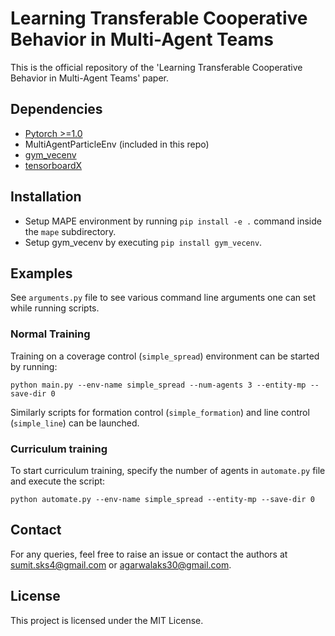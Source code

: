 # Learning Transferable Cooperative Behavior in Multi-Agent Teams

This is the official repository of the 'Learning Transferable Cooperative Behavior in Multi-Agent Teams' paper. 

## Dependencies
- [Pytorch >=1.0](https://pytorch.org/get-started/locally/)
- MultiAgentParticleEnv (included in this repo)
- [gym_vecenv](https://github.com/agakshat/gym_vecenv)
- [tensorboardX](https://github.com/lanpa/tensorboardX)

## Installation
- Setup MAPE environment by running `pip install -e .` command inside the `mape` subdirectory.
- Setup gym_vecenv by executing `pip install gym_vecenv`.

## Examples
See `arguments.py` file to see various command line arguments one can set while running scripts. 

### Normal Training
Training on a coverage control (`simple_spread`) environment can be started by running:

`python main.py --env-name simple_spread --num-agents 3 --entity-mp --save-dir 0`

Similarly scripts for formation control (`simple_formation`) and line control (`simple_line`) can be launched. 

### Curriculum training
To start curriculum training, specify the number of agents in `automate.py` file and execute the script:

`python automate.py --env-name simple_spread --entity-mp --save-dir 0`


## Contact
For any queries, feel free to raise an issue or contact the authors at sumit.sks4@gmail.com or agarwalaks30@gmail.com.

## License
This project is licensed under the MIT License.